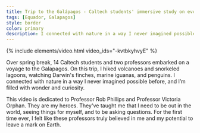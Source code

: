```yaml
---
title: Trip to the Galápagos - Caltech students' immersive study on evolution
tags: [Equador, Galapagos]
style: border
color: primary
description: I connected with nature in a way I never imagined possible before, and I’m filled with wonder and curiosity.
---
```


{% include elements/video.html video_ids="-kvtbkyhvyE" %}

Over spring break, 14 Caltech students and two professors embarked on a voyage to the Galapagos. On this trip, I hiked volcanoes and snorkeled lagoons, watching Darwin's finches, marine iguanas, and penguins. I connected with nature in a way I never imagined possible before, and I’m filled with wonder and curiosity.

This video is dedicated to Professor Rob Phillips and Professor Victoria Orphan. They are my heroes. They've taught me that I need to be out in the world, seeing things for myself, and to be asking questions. For the first time ever, I felt like these professors truly believed in me and my potential to leave a mark on Earth.
